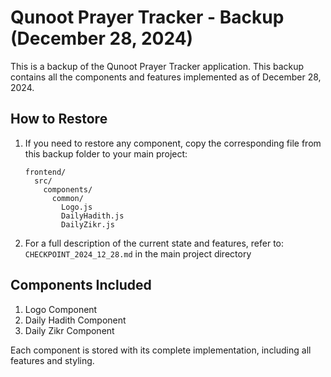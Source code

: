 # Qunoot Prayer Tracker - Backup (December 28, 2024)

This is a backup of the Qunoot Prayer Tracker application. This backup contains all the components and features implemented as of December 28, 2024.

## How to Restore

1. If you need to restore any component, copy the corresponding file from this backup folder to your main project:
   ```
   frontend/
     src/
       components/
         common/
           Logo.js
           DailyHadith.js
           DailyZikr.js
   ```

2. For a full description of the current state and features, refer to:
   `CHECKPOINT_2024_12_28.md` in the main project directory

## Components Included

1. Logo Component
2. Daily Hadith Component
3. Daily Zikr Component

Each component is stored with its complete implementation, including all features and styling.
